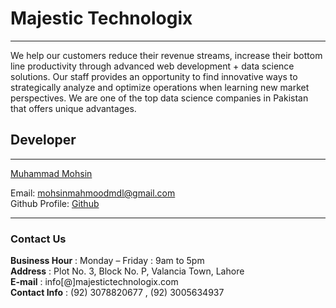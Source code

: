 # Majestic Technologix
***
We help our customers reduce their revenue streams, increase their bottom line productivity through advanced web development + data science solutions. Our staff provides an opportunity to find innovative ways to strategically analyze and optimize operations when learning new market perspectives. We are one of the top data science companies in Pakistan that offers unique advantages.


## Developer
***



<div class="LI-profile-badge"  data-version="v1" data-size="medium" data-locale="en_US" data-type="vertical" data-theme="light" data-vanity="mohsinmdl"><a class="LI-simple-link" href='https://pk.linkedin.com/in/mohsinmdl?trk=profile-badge'>Muhammad Mohsin</a></div>
<script type="text/javascript" src="https://platform.linkedin.com/badges/js/profile.js" async defer></script>

Email: mohsinmahmoodmdl@gmail.com<br>
Github Profile: [Github](https://github.com/mohsinmdl)
***


### Contact Us
 **Business Hour** : Monday – Friday : 9am to 5pm<br>
 **Address** : Plot No. 3, Block No. P, Valancia Town, Lahore<br>
 **E-mail** : info[@]majestictechnologix.com<br>
 **Contact Info** : (92) 3078820677  ,  (92) 3005634937<br>
